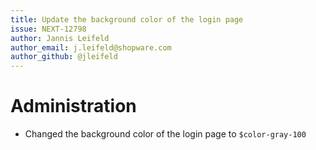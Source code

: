 ```yaml
---
title: Update the background color of the login page
issue: NEXT-12798
author: Jannis Leifeld
author_email: j.leifeld@shopware.com 
author_github: @jleifeld
---
```

# Administration
* Changed the background color of the login page to `$color-gray-100`

